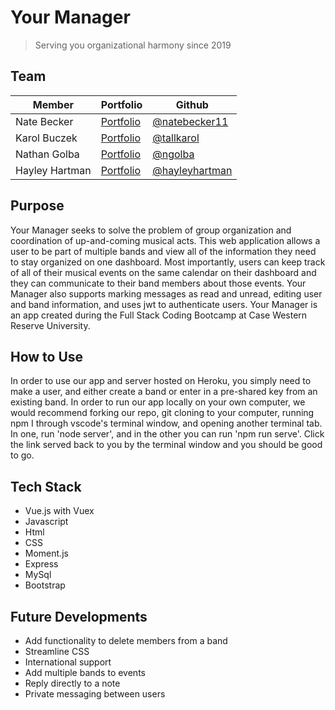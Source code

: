 # Your Manager
> Serving you organizational harmony since 2019

## Team

Member | Portfolio | Github
------------ | ------------- | ----------
Nate Becker | [Portfolio](http://natebecker11.com/) |[@natebecker11]( https://github.com/natebecker11/)
Karol Buczek | [Portfolio](http://github.com)|[@tallkarol]( https://github.com/tallkarol/)
Nathan Golba | [Portfolio](http://github.com)|[@ngolba]( https://github.com/ngolba/)
Hayley Hartman | [Portfolio](https://hayleyhartman.github.io/portfolio/#)|[@hayleyhartman]( https://github.com/hayleyhartman/)

## Purpose
Your Manager seeks to solve the problem of group organization and coordination of up-and-coming musical acts. This web application allows a user to be part of multiple bands and view all of the information they need to stay organized on one dashboard. Most importantly, users can keep track of all of their musical events on the same calendar on their dashboard and they can communicate to their band members about those events.
Your Manager also supports marking messages as read and unread, editing user and band information, and uses jwt to authenticate users.
Your Manager is an app created during the Full Stack Coding Bootcamp at Case Western Reserve University. 

## How to Use
In order to use our app and server hosted on Heroku, you simply need to make a user, and either create a band or enter in a pre-shared key from an existing band.
In order to run our app locally on your own computer, we would recommend forking our repo, git cloning to your computer, running npm I through vscode's terminal window, and opening another terminal tab. In one, run 'node server', and in the other you can run 'npm run serve'. Click the link served back to you by the terminal window and you should be good to go.

## Tech Stack
* Vue.js with Vuex
* Javascript
* Html
* CSS
* Moment.js
* Express
* MySql
* Bootstrap

## Future Developments
* Add functionality to delete members from a band
* Streamline CSS
* International support
* Add multiple bands to events
* Reply directly to a note
* Private messaging between users